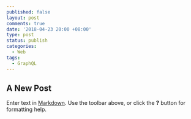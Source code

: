 ```yaml
---
published: false
layout: post
comments: true
date: '2018-04-23 20:00 +08:00'
type: post
status: publish
categories:
  - Web
tags:
  - GraphQL
---
```

## A New Post

Enter text in [Markdown](http://daringfireball.net/projects/markdown/). Use the toolbar above, or click the **?** button for formatting help.
